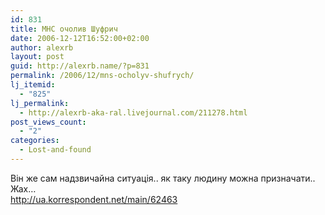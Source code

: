 ```yaml
---
id: 831
title: МНС очолив Шуфрич
date: 2006-12-12T16:52:00+02:00
author: alexrb
layout: post
guid: http://alexrb.name/?p=831
permalink: /2006/12/mns-ocholyv-shufrych/
lj_itemid:
  - "825"
lj_permalink:
  - http://alexrb-aka-ral.livejournal.com/211278.html
post_views_count:
  - "2"
categories:
  - Lost-and-found
---
```

Він же сам надзвичайна ситуація.. як таку людину можна призначати.. Жах&#8230;  
http://ua.korrespondent.net/main/62463